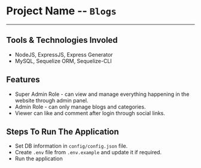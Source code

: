 # Project Name -- `Blogs`
---
## Tools & Technologies Involed
- NodeJS, ExpressJS, Express Generator
- MySQL, Sequelize ORM, Sequelize-CLI

## Features
- Super Admin Role - can view and manage everything happening in the website through admin panel.
- Admin Role - can only manage blogs and categories.
- Viewer can like and comment after login through social links.

## Steps To Run The Application
- Set DB information in `config/config.json` file.
- Create `.env` file from `.env.example` and update it if required.
- Run the application 